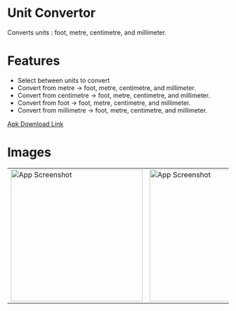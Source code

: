 # Unit Convertor
Converts units : foot, metre, centimetre, and millimeter.

# Features
* Select between units to convert
* Convert from metre -> foot, metre, centimetre, and millimeter.
* Convert from centimetre -> foot, metre, centimetre, and millimeter.
* Convert from foot -> foot, metre, centimetre, and millimeter.
* Convert from millimetre -> foot, metre, centimetre, and millimeter.


[Apk Download Link](https://github.com/kaustubhsuryakantdeshpande/Unit-Convertor/raw/refs/heads/master/Unit%20Convertor.apk)


# Images

<table>
  <tr>
    <td><img src="https://github.com/kaustubhsuryakantdeshpande/images/blob/main/Unit%20Convertor/Screenshot_20241006-150930.jpg" alt="App Screenshot" width="300"></td>
    <td><img src="https://github.com/kaustubhsuryakantdeshpande/images/blob/main/Unit%20Convertor/Screenshot_20241006-151055.jpg" alt="App Screenshot" width="300"></td>
  </tr>
</table>
